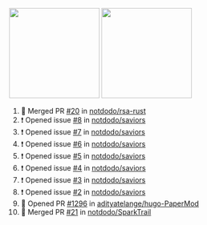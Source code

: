 <a href="https://github.com/notdodo"><img src="https://github-readme-stats.vercel.app/api?username=notdodo&count_private=true&theme=dark" height="180" /></a> <a href="https://github.com/notdodo"><img src="https://github-readme-stats.vercel.app/api/top-langs/?username=notdodo&langs_count=8&theme=dark&hide=tex,java,html,css&layout=compact" height="180" /></a>

<!--START_SECTION:activity-->
1. 🎉 Merged PR [#20](https://github.com/notdodo/rsa-rust/pull/20) in [notdodo/rsa-rust](https://github.com/notdodo/rsa-rust)
2. ❗ Opened issue [#8](https://github.com/notdodo/saviors/issues/8) in [notdodo/saviors](https://github.com/notdodo/saviors)
3. ❗ Opened issue [#7](https://github.com/notdodo/saviors/issues/7) in [notdodo/saviors](https://github.com/notdodo/saviors)
4. ❗ Opened issue [#6](https://github.com/notdodo/saviors/issues/6) in [notdodo/saviors](https://github.com/notdodo/saviors)
5. ❗ Opened issue [#5](https://github.com/notdodo/saviors/issues/5) in [notdodo/saviors](https://github.com/notdodo/saviors)
6. ❗ Opened issue [#4](https://github.com/notdodo/saviors/issues/4) in [notdodo/saviors](https://github.com/notdodo/saviors)
7. ❗ Opened issue [#3](https://github.com/notdodo/saviors/issues/3) in [notdodo/saviors](https://github.com/notdodo/saviors)
8. ❗ Opened issue [#2](https://github.com/notdodo/saviors/issues/2) in [notdodo/saviors](https://github.com/notdodo/saviors)
9. 💪 Opened PR [#1296](https://github.com/adityatelange/hugo-PaperMod/pull/1296) in [adityatelange/hugo-PaperMod](https://github.com/adityatelange/hugo-PaperMod)
10. 🎉 Merged PR [#21](https://github.com/notdodo/SparkTrail/pull/21) in [notdodo/SparkTrail](https://github.com/notdodo/SparkTrail)
<!--END_SECTION:activity-->
